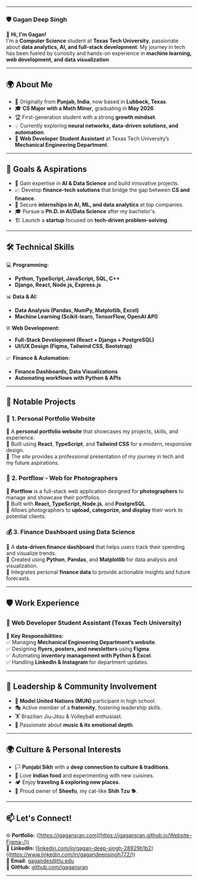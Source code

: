 

---

### **🛡️ Gagan Deep Singh**  

👋 **Hi, I'm Gagan!**  
I'm a **Computer Science** student at **Texas Tech University**, passionate about **data analytics, AI, and full-stack development**. My journey in tech has been fueled by curiosity and hands-on experience in **machine learning, web development, and data visualization**.  

---

## **🌍 About Me**  
- 🏡 Originally from **Punjab, India**, now based in **Lubbock, Texas**.  
- 🎓 **CS Major with a Math Minor**, graduating in **May 2026**.  
- 🏆 First-generation student with a strong **growth mindset**.  
- 💡 Currently exploring **neural networks, data-driven solutions, and automation**.  
- 🏢 **Web Developer Student Assistant** at Texas Tech University’s **Mechanical Engineering Department**.  

---

## **🔭 Goals & Aspirations**  
- 🚀 Gain expertise in **AI & Data Science** and build innovative projects.  
- 📈 Develop **finance-tech solutions** that bridge the gap between **CS and finance**.  
- 🎯 Secure **internships in AI, ML, and data analytics** at top companies.  
- 🎓 Pursue a **Ph.D. in AI/Data Science** after my bachelor's.  
- 🏗️ Launch a **startup** focused on **tech-driven problem-solving**.  

---

## **🛠️ Technical Skills**
💻 **Programming:**  
- **Python, TypeScript, JavaScript, SQL, C++**  
- **Django, React, Node.js, Express.js**  

📊 **Data & AI:**  
- **Data Analysis (Pandas, NumPy, Matplotlib, Excel)**  
- **Machine Learning (Scikit-learn, TensorFlow, OpenAI API)**  

🌐 **Web Development:**  
- **Full-Stack Development (React + Django + PostgreSQL)**  
- **UI/UX Design (Figma, Tailwind CSS, Bootstrap)**  

📈 **Finance & Automation:**  
- **Finance Dashboards, Data Visualizations**  
- **Automating workflows with Python & APIs**  

---

## **📝 Notable Projects**
### 🚀 **1. Personal Portfolio Website**
🔹 A **personal portfolio website** that showcases my projects, skills, and experience.  
🔹 Built using **React**, **TypeScript**, and **Tailwind CSS** for a modern, responsive design.  
🔹 The site provides a professional presentation of my journey in tech and my future aspirations.

### 📸 **2. Portflow - Web for Photographers**
🔹 **Portflow** is a full-stack web application designed for **photographers** to manage and showcase their portfolios.  
🔹 Built with **React, TypeScript, Node.js**, and **PostgreSQL**.  
🔹 Allows photographers to **upload, categorize, and display** their work to potential clients.

### 💰 **3. Finance Dashboard using Data Science**
🔹 A **data-driven finance dashboard** that helps users track their spending and visualize trends.  
🔹 Created using **Python**, **Pandas**, and **Matplotlib** for data analysis and visualization.  
🔹 Integrates personal **finance data** to provide actionable insights and future forecasts.

---

## **🛡️ Work Experience**
### 💼 **Web Developer Student Assistant (Texas Tech University)**
📍 **Key Responsibilities:**  
✅ Managing **Mechanical Engineering Department’s website**.  
✅ Designing **flyers, posters, and newsletters** using **Figma**.  
✅ Automating **inventory management with Python & Excel**.  
✅ Handling **LinkedIn & Instagram** for department updates.  

---

## **🌟 Leadership & Community Involvement**
- 🏅 **Model United Nations (MUN)** participant in high school.  
- 🎭 Active member of a **fraternity**, fostering leadership skills.  
- 🏋️ Brazilian Jiu-Jitsu & Volleyball enthusiast.  
- 🎵 Passionate about **music & its emotional depth**.  

---

## **🌍 Culture & Personal Interests**
- 🏳️ **Punjabi Sikh** with a **deep connection to culture & traditions**.  
- 🍛 Love **Indian food** and experimenting with new cuisines.  
- 🏕️ Enjoy **traveling & exploring new places**.  
- 🐶 Proud owner of **Sheefu**, my cat-like **Shih Tzu** 🐕.  

---

## **📫 Let's Connect!**
🌐 **Portfolio:** ([https://igagansran.com](https://igagansran.github.io/Website-Figma-/))  
🔗 **LinkedIn:** [[linkedin.com/in/gagan-deep-singh-28929b1b2](https://www.linkedin.com/in/gagandeepsingh772/)]((https://www.linkedin.com/in/gagandeepsingh772/))  
📩 **Email:** gagandes@ttu.edu  
🚀 **GitHub:** [github.com/igagansran](https://github.com/igagansran)  

---
